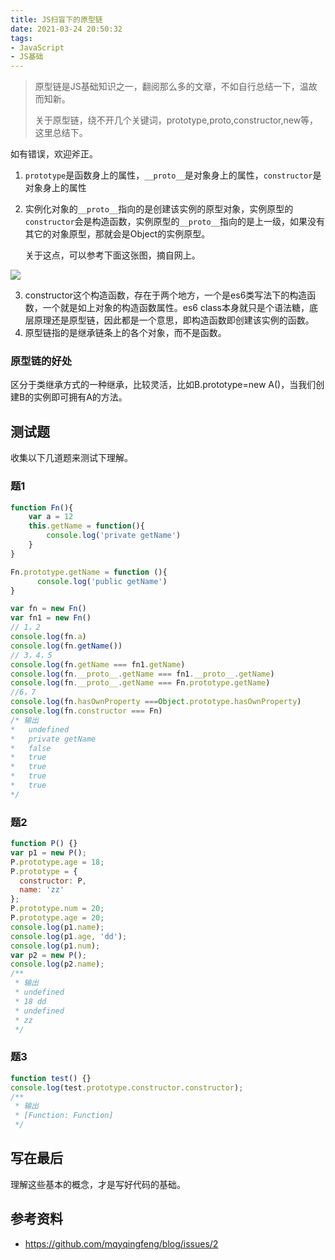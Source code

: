 ```yaml
---
title: JS扫盲下的原型链
date: 2021-03-24 20:50:32
tags:
- JavaScript
- JS基础
---
```


> 原型链是JS基础知识之一，翻阅那么多的文章，不如自行总结一下，温故而知新。
>
> 关于原型链，绕不开几个关键词，prototype,proto,constructor,new等，这里总结下。



如有错误，欢迎斧正。

1. `prototype`是函数身上的属性，`__proto__`是对象身上的属性，`constructor`是对象身上的属性

2. 实例化对象的`__proto__`指向的是创建该实例的原型对象，实例原型的`constructor`会是构造函数，实例原型的`__proto__`指向的是上一级，如果没有其它的对象原型，那就会是Object的实例原型。

   关于这点，可以参考下面这张图，摘自网上。

![](https://static.1991421.cn/2021/2021-03-24-231347.jpeg)

3. constructor这个构造函数，存在于两个地方，一个是es6类写法下的构造函数，一个就是如上对象的构造函数属性。es6 class本身就只是个语法糖，底层原理还是原型链，因此都是一个意思，即构造函数即创建该实例的函数。
4. 原型链指的是继承链条上的各个对象，而不是函数。



### 原型链的好处

区分于类继承方式的一种继承，比较灵活，比如B.prototype=new A()，当我们创建B的实例即可拥有A的方法。



## 测试题

收集以下几道题来测试下理解。

### 题1

```javascript
function Fn(){
    var a = 12
    this.getName = function(){
        console.log('private getName')
    }
}

Fn.prototype.getName = function (){
      console.log('public getName')
}

var fn = new Fn()
var fn1 = new Fn()
// 1，2
console.log(fn.a)
console.log(fn.getName())
// 3，4，5
console.log(fn.getName === fn1.getName)
console.log(fn.__proto__.getName === fn1.__proto__.getName)
console.log(fn.__proto__.getName === Fn.prototype.getName)
//6，7
console.log(fn.hasOwnProperty ===Object.prototype.hasOwnProperty)
console.log(fn.constructor === Fn)
/* 输出
*   undefined
*   private getName
*   false
*   true
*   true
*   true
*   true
*/
```

### 题2

```javascript
function P() {}
var p1 = new P();
P.prototype.age = 18;
P.prototype = {
  constructor: P,
  name: 'zz'
};
P.prototype.num = 20;
P.prototype.age = 20;
console.log(p1.name);
console.log(p1.age, 'dd');
console.log(p1.num);
var p2 = new P();
console.log(p2.name);
/**
 * 输出
 * undefined
 * 18 dd
 * undefined
 * zz
 */
```

### 题3

```javascript
function test() {}
console.log(test.prototype.constructor.constructor);
/**
 * 输出
 * [Function: Function]
 */
```



## 写在最后

理解这些基本的概念，才是写好代码的基础。



## 参考资料

- https://github.com/mqyqingfeng/blog/issues/2